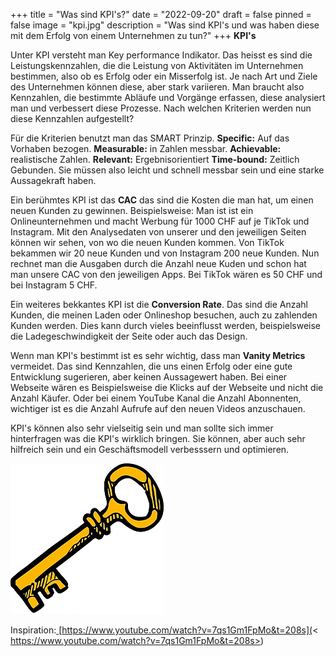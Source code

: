 +++
title = "Was sind KPI's?"
date = "2022-09-20"
draft = false
pinned = false
image = "kpi.jpg"
description = "Was sind KPI's und was haben diese mit dem Erfolg von einem Unternehmen zu tun?"
+++
**KPI's**

Unter KPI versteht man Key performance Indikator. Das heisst es sind die Leistungskennzahlen, die die Leistung von Aktivitäten im Unternehmen bestimmen, also ob es Erfolg oder ein Misserfolg ist. Je nach Art und Ziele des Unternehmen können diese, aber stark variieren. Man braucht also Kennzahlen, die bestimmte Abläufe und Vorgänge erfassen, diese analysiert man und verbessert diese Prozesse. Nach welchen Kriterien werden nun diese Kennzahlen aufgestellt?

Für die Kriterien benutzt man das SMART Prinzip. **Specific:** Auf das Vorhaben bezogen. **Measurable:** in Zahlen messbar. **Achievable:** realistische Zahlen. **Relevant:** Ergebnisorientiert **Time-bound:** Zeitlich Gebunden. Sie müssen also leicht und schnell messbar sein und eine starke Aussagekraft haben.

Ein berühmtes KPI ist das **CAC** das sind die Kosten die man hat, um einen neuen Kunden zu gewinnen. Beispielsweise: Man ist ist ein Onlineunternehmen und macht Werbung für 1000 CHF auf je TikTok und Instagram. Mit den Analysedaten von unserer und den jeweiligen Seiten können wir sehen, von wo die neuen Kunden kommen. Von TikTok bekammen wir 20 neue Kunden und von Instagram 200 neue Kunden. Nun rechnet man die Ausgaben durch die Anzahl neue Kuden und schon hat man unsere CAC von den jeweiligen Apps. Bei TikTok wären es 50 CHF und bei Instagram 5 CHF.

Ein weiteres bekkantes KPI ist die **Conversion Rate**. Das sind die Anzahl Kunden, die meinen Laden oder Onlineshop besuchen, auch zu zahlenden Kunden werden. Dies kann durch vieles beeinflusst werden, beispielsweise die Ladegeschwindigkeit der Seite oder auch das Design.

Wenn man KPI's bestimmt ist es sehr wichtig, dass man **Vanity Metrics** vermeidet. Das sind Kennzahlen, die uns einen Erfolg oder eine gute Entwicklung sugerieren, aber keinen Aussagewert haben. Bei einer Webseite wären es Beispielsweise die Klicks auf der Webseite und nicht die Anzahl Käufer. Oder bei einem YouTube Kanal die Anzahl Abonnenten, wichtiger ist es die Anzahl Aufrufe auf den neuen Videos anzuschauen.

KPI's können also sehr vielseitig sein und man sollte sich immer hinterfragen was die KPI's wirklich bringen. Sie können, aber auch sehr hilfreich sein und ein Geschäftsmodell verbesssern und optimieren.

![](sch.png)

Inspiration:[ ](< https://www.youtube.com/watch?v=7qs1Gm1FpMo&t=208s>)[https://www.youtube.com/watch?v=7qs1Gm1FpMo&t=208s](< https://www.youtube.com/watch?v=7qs1Gm1FpMo&t=208s>)

[](< https://www.youtube.com/watch?v=7qs1Gm1FpMo&t=208s>)
